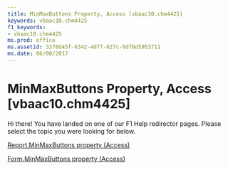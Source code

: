```yaml
---
title: MinMaxButtons Property, Access [vbaac10.chm4425]
keywords: vbaac10.chm4425
f1_keywords:
- vbaac10.chm4425
ms.prod: office
ms.assetid: 3378d45f-6342-4d77-827c-0df6d5953711
ms.date: 06/08/2017
---
```



# MinMaxButtons Property, Access [vbaac10.chm4425]

Hi there! You have landed on one of our F1 Help redirector pages. Please select the topic you were looking for below.

[Report.MinMaxButtons property (Access)](http://msdn.microsoft.com/library/8aee0247-804a-e9ee-e11a-11c9c5d37ed6%28Office.15%29.aspx)

[Form.MinMaxButtons property (Access)](http://msdn.microsoft.com/library/12f2a0b1-1f45-544b-b116-8d5aa51d6897%28Office.15%29.aspx)


